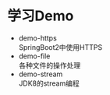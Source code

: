# 学习Demo
<ul>
<li>demo-https</li>
SpringBoot2中使用HTTPS
<li>demo-file</li>
各种文件的操作处理
<li>demo-stream</li>
JDK8的stream编程
</ul>
